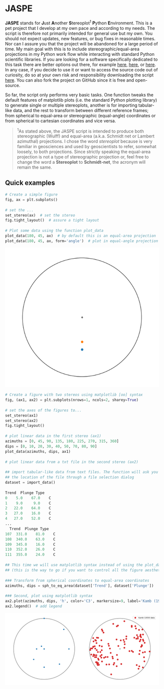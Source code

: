 # JASPE

**JASPE** stands for **J**ust **A**nother **S**tereoplot<sup>1</sup> **P**ython **E**nvironment. This is a pet project that I develop at my own pace and according to my needs. The script is therefore not primarily intended for general use but my own. You should not expect updates, new features, or bug fixes in reasonable times. Nor can I assure you that the project will be abandoned for a large period of time. My main goal with this is to include stereographic/equal-area projections in my Python work flow while interacting with standard Python scientific libraries. If you are looking for a software specifically dedicated to this task there are better options out there, for example [here](http://www.geo.cornell.edu/geology/faculty/RWA/programs/stereonet.html), [here](http://www.frederickvollmer.com/orient/), or [here](http://www.igc.usp.br/index.php?id=openstereo). In any case, if you decide to use it or want to access the source code out of curiosity, do so at your own risk and responsibility downloading the script [here](https://github.com/marcoalopez/JASPE/releases). You can also fork the project on GitHub since it is free and open-source.

So far, the script only performs very basic tasks. One function tweaks the default features of matplotlib plots (i.e. the  standard Python plotting library) to generate single or multiple stereoplots, another is for importing tabular-like data, and the rest to transform between different reference frames; from spherical to equal-area or stereographic (equal-angle) coordinates or from spherical to cartesian coordinates and vice versa.

>  <sup>1</sup>As stated above, the JASPE script is intended to produce both stereographic (Wulff) and equal-area (a.k.a. Schmidt net or Lambert azimuthal) projections. I chose the word *stereoplot* because is very familiar in geosciences and used by geoscientists to refer, somewhat loosely, to both projections. Since strictly speaking the equal-area projection is not a type of stereographic projection or, feel free to change the word a **Stereoplot** to **Schmidt-net**, the acronym will remain the same.

## Quick examples

```python
# Create a simple figure
fig, ax = plt.subplots()

# set the ...
set_stereo(ax)  # set the stereo
fig.tight_layout()  # assure a tight layout

# Plot some data using the function plot_data
plot_data(180, 45, ax)  # by default this is an equal-area projection
plot_data(180, 45, ax, form='angle')  # plot in equal-angle projection
```
![](https://raw.githubusercontent.com/marcoalopez/JASPE/master/figs/one_plot.png)

```python
# Create a figure with two stereos using matplotlib [oo] syntax
fig, (ax1, ax2) = plt.subplots(nrows=1, ncols=2, sharey=True)

# set the axes of the figures to...
set_stereo(ax1)
set_stereo(ax2)
fig.tight_layout()

# plot linear data in the first stereo (ax1)
azimuths = [0, 45, 90, 135, 180, 225, 270, 315, 360]
dips = [0, 10, 20, 30, 40, 50, 70, 80, 90]
plot_data(azimuths, dips, ax1)

# plot linear data from a txt file in the second stereo (ax2)

## import tabular-like data from text files. The function will ask you for
## the location of the file through a file selection dialog
dataset = import_data()  

Trend  Plunge Type
0    5.0    67.0    C
1    9.0     9.0    C
2   22.0    64.0    C
3   27.0    16.0    C
4   27.0    52.0    C
...
  Trend  Plunge Type
107  331.0    81.0    C
108  340.0    63.0    C
109  345.0    16.0    C
110  352.0    26.0    C
111  355.0    24.0    C

## This time we will use matplotlib syntax instead of using the plot_data funtion
## (this is the way to go if you want to control all the figure aesthetics)

### Transform from spherical coordinates to equal-area coordinates
azimuths, dips = sph_to_eq_area(dataset['Trend'], dataset['Plunge'])

### Second, plot using matplotlib syntax
ax2.plot(azimuths, dips, 'h', color='C3', markersize=9, label='Kamb (1959) data')
ax2.legend()  # add legend
```
![](https://raw.githubusercontent.com/marcoalopez/JASPE/master/figs/example.png)
